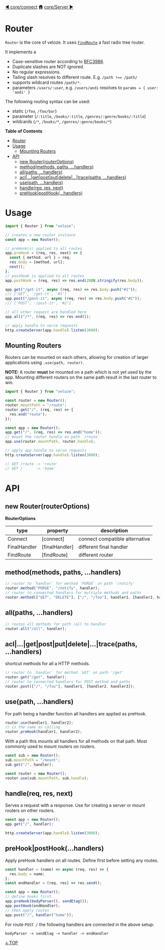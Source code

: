 [◀︎ core/connect](../core/connect.md)
[🛖](../index.md)
[core/Server ▶](../core/Server.md)

# Router

`Router` is the core of veloze. It uses [`FindRoute`](../../src/FindRoute.js) a
fast radix tree router.

It implements a

- Case-sensitive router according to [RFC3986](https://www.rfc-editor.org/rfc/rfc3986).
- Duplicate slashes are NOT ignored.
- No regular expressions.
- Tailing slash resolves to different route. E.g. `/path !== /path/`
- supports wildcard routes `/path/*`.
- parameters `/users/:user`, e.g. `/users/andi` resolves to `params = { user: 'andi' }`

The following routing syntax can be used:

- static (`/foo`, `/foo/bar`)
- parameter (`/:title`, `/books/:title`, `/genres/:genre/books/:title`)
- wildcards (`/*`, `/books/*`, `/genres/:genre/books/*`)

**Table of Contents**

<!-- !toc -->

* [Router](#router)
* [Usage](#usage)
  * [Mounting Routers](#mounting-routers)
* [API](#api)
  * [new Router(routerOptions)](#new-routerrouteroptions)
  * [method(methods, paths, ...handlers)](#methodmethods-paths-handlers)
  * [all(paths, ...handlers)](#allpaths-handlers)
  * [acl|...|get|post|put|delete|...|trace(paths, ...handlers)](#aclgetpostputdeletetracepaths-handlers)
  * [use(path, ...handlers)](#usepath-handlers)
  * [handle(req, res, next)](#handlereq-res-next)
  * [preHook|postHook(...handlers)](#prehookposthookhandlers)

<!-- toc! -->

# Usage

```js
import { Router } from "veloze";

// creates a new router instance
const app = new Router();

// preHook(s) applied to all routes
app.preHook = (req, res, next) => {
  const { method, url } = req;
  res.body = [method, url];
  next();
};
// postHook is applied to all routes
app.postHook = (req, res) => res.end(JSON.stringify(res.body));

app.get("/get-it", async (req, res) => res.body.push("#1"));
/// ['GET', '/get-it', '#1']
app.post("/post-it", async (req, res) => res.body.push("#2"));
/// ['POST', '/post-it', '#2']

// all other request are handled here
app.all("/*", (req, res) => res.end());

// apply handle to serve requests
http.createServer(app.handle).listen(3000);
```

## Mounting Routers

Routers can be mounted on each others, allowing for creation of larger
applications using `.use(path, router)`.

**NOTE:** A router **must** be mounted on a path which is not yet used by the
app. Mounting different routers on the same path result in the last router to
win.

```js
import { Router } from "veloze";

const router = new Router();
router.mountPath = "/route";
router.get("/", (req, res) => {
  res.end("route");
});

const app = new Router();
app.get("/", (req, res) => res.end("home"));
// mount the router handle on path `/route`
app.use(router.mountPath, router.handle);

// apply app.handle to serve requests
http.createServer(app.handle).listen(3000);

// GET /route -> 'route'
// GET /      -> 'home'
```

# API

## new Router(routerOptions)

**RouterOptions**

| type         | property        | description                    |
| ------------ | --------------- | ------------------------------ |
| Connect      | \[connect]      | connect compatible alternative |
| FinalHandler | \[finalHandler] | different final handler        |
| FindRoute    | \[findRoute]    | different router               |

## method(methods, paths, ...handlers)

```js
// router to `handler` for method `PURGE` on path '/notify'
router.method("PURGE", "/notify", handler);
// router to connected handlers for multiple methods and paths
router.method(["GET", "DELETE"], ["/", "/foo"], handler1, [handler2, handler3]);
```

## all(paths, ...handlers)

```js
// routes all methods for path /all to handler
router.all("/all", handler);
```

## acl|...|get|post|put|delete|...|trace(paths, ...handlers)

shortcut methods for all a HTTP methods.

```js
// router to `handler` for method `GET` on path '/get'
router.get("/get", handler);
// router to connected handlers for POST method and paths
router.post(["/", "/foo"], handler1, [handler2, handler3]);
```

## use(path, ...handlers)

For path being a handler function all handlers are applied as preHook.

```js
router.use(handler1, handler2);
// is the same as calling
router.preHook(handler1, handler2);
```

With a path this mounts all handlers for all methods on that path.
Most commonly used to mount routers on routers.

```js
const sub = new Router();
sub.mountPath = "/mount";
sub.get("/", handler);

const router = new Router();
router.use(sub.mountPath, sub.handle);
```

## handle(req, res, next)

Serves a request with a response.
Use for creating a server or mount routers on other routers.

```js
const app = new Router();
app.get("/", handler);

http.createServer(app.handle).listen(3000);
```

## preHook|postHook(...handlers)

Apply preHook handlers on all routes.
Define first before setting any routes.

```js
const handler = (name) => async (req, res) => {
  res.body = name;
};
const endHandler = (req, res) => res.send();

const app = new Router();
// define hooks first
app.preHook(bodyParser(), sendEtag());
app.postHook(endHandler);
// then apply routes
app.post("/", handler("home"));
```

For route `POST /` the following handlers are connected in the above setup:

    bodyParser -> sendEtag -> handler -> endHandler

[🔝 TOP](#top)
